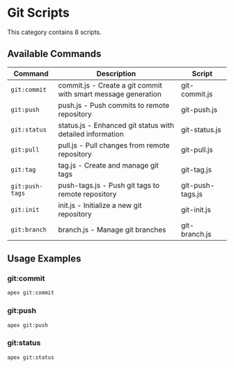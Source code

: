 # Git Scripts

This category contains 8 scripts.

## Available Commands

| Command | Description | Script |
|---------|-------------|--------|
| `git:commit` | commit.js - Create a git commit with smart message generation | git-commit.js |
| `git:push` | push.js - Push commits to remote repository | git-push.js |
| `git:status` | status.js - Enhanced git status with detailed information | git-status.js |
| `git:pull` | pull.js - Pull changes from remote repository | git-pull.js |
| `git:tag` | tag.js - Create and manage git tags | git-tag.js |
| `git:push-tags` | push-tags.js - Push git tags to remote repository | git-push-tags.js |
| `git:init` | init.js - Initialize a new git repository | git-init.js |
| `git:branch` | branch.js - Manage git branches | git-branch.js |

## Usage Examples

### git:commit

```bash
apex git:commit
```

### git:push

```bash
apex git:push
```

### git:status

```bash
apex git:status
```


